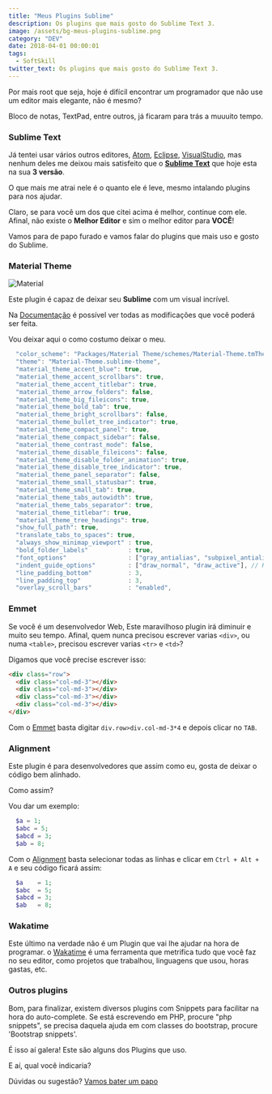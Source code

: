```yaml
---
title: "Meus Plugins Sublime"
description: Os plugins que mais gosto do Sublime Text 3.
image: /assets/bg-meus-plugins-sublime.png
category: "DEV"
date: 2018-04-01 00:00:01
tags:
  - SoftSkill
twitter_text: Os plugins que mais gosto do Sublime Text 3.
---
```


Por mais root que seja, hoje é difícil encontrar um programador que não use um editor mais elegante, não é mesmo?

Bloco de notas, TextPad, entre outros, já ficaram para trás a muuuito tempo.

### Sublime Text

Já tentei usar vários outros editores, [Atom](https://atom.io/), [Eclipse](https://www.eclipse.org/downloads/), [VisualStudio](https://www.visualstudio.com), mas nenhum deles me deixou mais satisfeito que o **[Sublime Text](https://www.sublimetext.com)** que hoje esta na sua **3 versão**.

O que mais me atrai nele é o quanto ele é leve, mesmo intalando plugins para nos ajudar.

Claro, se para você um dos que citei acima é melhor, continue com ele. Afinal, não existe o **Melhor Editor** e sim o melhor editor para **VOCÊ**!

Vamos para de papo furado e vamos falar do plugins que mais uso e gosto do Sublime.

### Material Theme

![Material](https://camo.githubusercontent.com/972bd5d93779fdaf95e02cf0326b429be93adcba/687474703a2f2f692e696d6775722e636f6d2f395079784a4d4e2e676966)

Este plugin é capaz de deixar seu **Sublime** com um visual incrível.

Na [Documentação](https://github.com/equinusocio/material-theme) é possível ver todas as modificações que você poderá ser feita.

Vou deixar aqui o como costumo deixar o meu.

```javascript
  "color_scheme": "Packages/Material Theme/schemes/Material-Theme.tmTheme",
  "theme": "Material-Theme.sublime-theme",
  "material_theme_accent_blue": true,
  "material_theme_accent_scrollbars": true,
  "material_theme_accent_titlebar": true,
  "material_theme_arrow_folders": false,
  "material_theme_big_fileicons": true,
  "material_theme_bold_tab": true,
  "material_theme_bright_scrollbars": false,
  "material_theme_bullet_tree_indicator": true,
  "material_theme_compact_panel": true,
  "material_theme_compact_sidebar": false,
  "material_theme_contrast_mode": false,
  "material_theme_disable_fileicons": false,
  "material_theme_disable_folder_animation": true,
  "material_theme_disable_tree_indicator": true,
  "material_theme_panel_separator": false,
  "material_theme_small_statusbar": true,
  "material_theme_small_tab": true,
  "material_theme_tabs_autowidth": true,
  "material_theme_tabs_separator": true,
  "material_theme_titlebar": true,
  "material_theme_tree_headings": true,
  "show_full_path": true,
  "translate_tabs_to_spaces": true,
  "always_show_minimap_viewport" : true,
  "bold_folder_labels"           : true,
  "font_options"                 : ["gray_antialias", "subpixel_antialias"], // On retina Mac & Windows
  "indent_guide_options"         : ["draw_normal", "draw_active"], // Highlight active indent
  "line_padding_bottom"          : 3,
  "line_padding_top"             : 3,
  "overlay_scroll_bars"          : "enabled",
```

### Emmet

Se você é um desenvolvedor Web, Este maravilhoso plugin irá diminuir e muito seu tempo. Afinal, quem nunca precisou escrever varias `<div>`, ou numa `<table>`, precisou escrever varias `<tr>` e `<td>`?

Digamos que você precise escrever isso:

```html
<div class="row">
  <div class="col-md-3"></div>
  <div class="col-md-3"></div>
  <div class="col-md-3"></div>
  <div class="col-md-3"></div>
</div>
```

Com o [Emmet]() basta digitar `div.row>div.col-md-3*4` e depois clicar no `TAB`.

### Alignment

Este plugin é para desenvolvedores que assim como eu, gosta de deixar o código bem alinhado.

Como assim?

Vou dar um exemplo:

```php
  $a = 1;
  $abc = 5;
  $abcd = 3;
  $ab = 8;
```

Com o [Alignment](https://packagecontrol.io/packages/Alignment) basta selecionar todas as linhas e clicar em `Ctrl + Alt + A` e seu código ficará assim:

```php
  $a    = 1;
  $abc  = 5;
  $abcd = 3;
  $ab   = 8;
```

### Wakatime

Este último na verdade não é um Plugin que vai lhe ajudar na hora de programar. o [Wakatime](https://wakatime.com/) é uma ferramenta que metrifica tudo que você faz no seu editor, como projetos que trabalhou, linguagens que usou, horas gastas, etc.

### Outros plugins

Bom, para finalizar, existem diversos plugins com Snippets para facilitar na hora do auto-complete.
Se está escrevendo em PHP, procure "php snippets", se precisa daquela ajuda em com classes do bootstrap, procure 'Bootstrap snippets'.

É isso aí galera! Este são alguns dos Plugins que uso.

E aí, qual você indicaria?

Dúvidas ou sugestão? [Vamos bater um papo](/contato)
